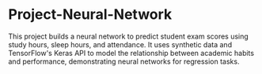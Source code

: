 # Project-Neural-Network
This project builds a neural network to predict student exam scores using study hours, sleep hours, and attendance. It uses synthetic data and TensorFlow's Keras API to model the relationship between academic habits and performance, demonstrating neural networks for regression tasks.
